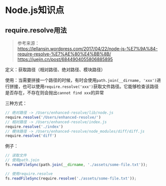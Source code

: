 # Node.js知识点

## require.resolve用法

> 参考来源：    
> https://lellansin.wordpress.com/2017/04/22/node-js-%E7%9A%84-require-resolve-%E7%AE%80%E4%BB%8B/
> https://juejin.cn/post/6844904055806885895

定义：获取路径（相对路径、绝对路径、模块路径）

使用：当需要拼接一个路径的时候，有时会使用`path.join(__dirname, 'xxx')`进行拼接，也可以使用`require.resolve('xxx')`获取文件路径。它能够检查该路径是否存在，不存在则会抛出`cannot find xxx`的异常

三种方式：
```js
// 绝对路径 -> /Users/enhanced-resolve/lib/node.js
require.resolve('/Users/enhanced-resolve/')
// 相对路径 -> /Users/enhanced-resolve/index.js
require.resolve('./index')
// 模块路径 -> /Users/enhanced-resolve/node_modules/diff/diff.js
require.resolve('diff')
```

例子：
```js
// 读取文件
// 使用path.join
fs.readFileSync(path.join(__dirname, './assets/some-file.txt'));

// 使用require.resolve
fs.readFileSync(require.resolve('./assets/some-file.txt'));
```